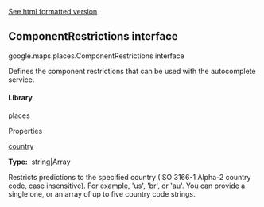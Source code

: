 [See html formatted version](https://huasofoundries.github.io/google-maps-documentation/ComponentRestrictions.html)


ComponentRestrictions interface
-------------------------------

google.maps.places.ComponentRestrictions interface

Defines the component restrictions that can be used with the autocomplete service.

#### Library

places

Properties

[country](#ComponentRestrictions.country)

**Type:**  string|Array<string>

Restricts predictions to the specified country (ISO 3166-1 Alpha-2 country code, case insensitive). For example, 'us', 'br', or 'au'. You can provide a single one, or an array of up to five country code strings.